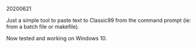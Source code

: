 20200621

Just a simple tool to paste text to Classic99 from the command prompt (ie: from a batch file or makefile).

Now tested and working on Windows 10.
